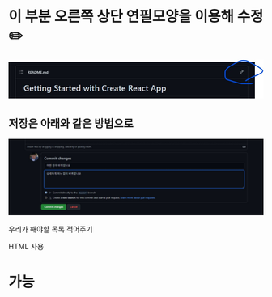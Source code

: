 # 이 부분 오른쪽 상단 연필모양을 이용해 수정 :pencil2:

<img src="https://github.com/kwb020312/Zoom_Clone_Noom/blob/master/gitImages/how%20to%20Edit%20ReadME.jpg?raw=true" />

## 저장은 아래와 같은 방법으로

<img src="https://github.com/kwb020312/Zoom_Clone_Noom/blob/master/gitImages/Commit%20Change.jpg?raw=true" />

우리가 해야할 목록 적어주기

HTML 사용 <h1>가능</h1>
 
